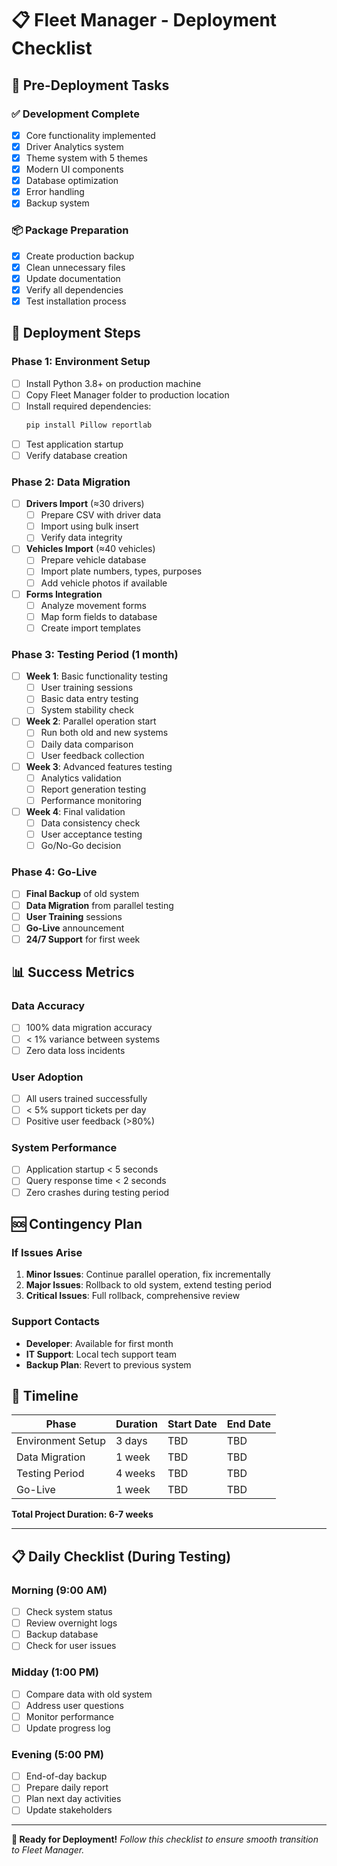 # 📋 Fleet Manager - Deployment Checklist

## 🎯 Pre-Deployment Tasks

### ✅ Development Complete
- [x] Core functionality implemented
- [x] Driver Analytics system
- [x] Theme system with 5 themes
- [x] Modern UI components
- [x] Database optimization
- [x] Error handling
- [x] Backup system

### 📦 Package Preparation
- [x] Create production backup
- [x] Clean unnecessary files
- [x] Update documentation
- [x] Verify all dependencies
- [x] Test installation process

## 🚀 Deployment Steps

### Phase 1: Environment Setup
- [ ] Install Python 3.8+ on production machine
- [ ] Copy Fleet Manager folder to production location
- [ ] Install required dependencies:
  ```bash
  pip install Pillow reportlab
  ```
- [ ] Test application startup
- [ ] Verify database creation

### Phase 2: Data Migration
- [ ] **Drivers Import** (≈30 drivers)
  - [ ] Prepare CSV with driver data
  - [ ] Import using bulk insert
  - [ ] Verify data integrity
  
- [ ] **Vehicles Import** (≈40 vehicles)
  - [ ] Prepare vehicle database
  - [ ] Import plate numbers, types, purposes
  - [ ] Add vehicle photos if available
  
- [ ] **Forms Integration**
  - [ ] Analyze movement forms
  - [ ] Map form fields to database
  - [ ] Create import templates

### Phase 3: Testing Period (1 month)
- [ ] **Week 1**: Basic functionality testing
  - [ ] User training sessions
  - [ ] Basic data entry testing
  - [ ] System stability check
  
- [ ] **Week 2**: Parallel operation start
  - [ ] Run both old and new systems
  - [ ] Daily data comparison
  - [ ] User feedback collection
  
- [ ] **Week 3**: Advanced features testing
  - [ ] Analytics validation
  - [ ] Report generation testing
  - [ ] Performance monitoring
  
- [ ] **Week 4**: Final validation
  - [ ] Data consistency check
  - [ ] User acceptance testing
  - [ ] Go/No-Go decision

### Phase 4: Go-Live
- [ ] **Final Backup** of old system
- [ ] **Data Migration** from parallel testing
- [ ] **User Training** sessions
- [ ] **Go-Live** announcement
- [ ] **24/7 Support** for first week

## 📊 Success Metrics

### Data Accuracy
- [ ] 100% data migration accuracy
- [ ] < 1% variance between systems
- [ ] Zero data loss incidents

### User Adoption
- [ ] All users trained successfully
- [ ] < 5% support tickets per day
- [ ] Positive user feedback (>80%)

### System Performance
- [ ] Application startup < 5 seconds
- [ ] Query response time < 2 seconds
- [ ] Zero crashes during testing period

## 🆘 Contingency Plan

### If Issues Arise
1. **Minor Issues**: Continue parallel operation, fix incrementally
2. **Major Issues**: Rollback to old system, extend testing period
3. **Critical Issues**: Full rollback, comprehensive review

### Support Contacts
- **Developer**: Available for first month
- **IT Support**: Local tech support team
- **Backup Plan**: Revert to previous system

## 📅 Timeline

| Phase | Duration | Start Date | End Date |
|-------|----------|------------|----------|
| Environment Setup | 3 days | TBD | TBD |
| Data Migration | 1 week | TBD | TBD |
| Testing Period | 4 weeks | TBD | TBD |
| Go-Live | 1 week | TBD | TBD |

**Total Project Duration: 6-7 weeks**

---

## 📋 Daily Checklist (During Testing)

### Morning (9:00 AM)
- [ ] Check system status
- [ ] Review overnight logs
- [ ] Backup database
- [ ] Check for user issues

### Midday (1:00 PM)
- [ ] Compare data with old system
- [ ] Address user questions
- [ ] Monitor performance
- [ ] Update progress log

### Evening (5:00 PM)
- [ ] End-of-day backup
- [ ] Prepare daily report
- [ ] Plan next day activities
- [ ] Update stakeholders

---

**🎯 Ready for Deployment!**
*Follow this checklist to ensure smooth transition to Fleet Manager.*
